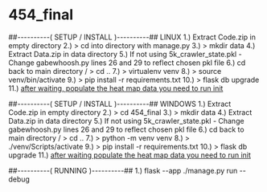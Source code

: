 # 454_final #
##----------( SETUP / INSTALL )----------##
LINUX 
1.) Extract Code.zip in empty directory
2.) > cd into directory with manage.py
3.) > mkdir data
4.) Extract Data.zip in data directory
5.) If not using 5k_crawler_state.pkl - Change gabewhoosh.py lines 26 and 29 to reflect chosen pkl file
6.) cd back to main directory / > cd ..
7.) > virtualenv venv
8.) > source venv/bin/activate
9.) > pip install -r requirements.txt
10.) > flask db upgrade
11.) [after waiting, populate the heat map data you need to run init](http://127.0.0.1:5000/init)


##----------( SETUP / INSTALL )----------##
WINDOWS 
1.) Extract Code.zip in empty directory
2.) > cd 454_final
3.) > mkdir data
4.) Extract Data.zip in data directory
5.) If not using 5k_crawler_state.pkl - Change gabewhoosh.py lines 26 and 29 to reflect chosen pkl file
6.) cd back to main directory / > cd ..
7.) > python -m venv venv
8.) > ./venv/Scripts/activate
9.) > pip install -r requirements.txt
10.) > flask db upgrade
11.) [after waiting populate the heat map data you need to run init](http://127.0.0.1:5000/init)

##----------( RUNNING )----------## 
1.) flask --app ./manage.py run --debug
